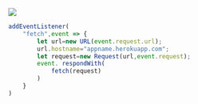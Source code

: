﻿[![](https://www.herokucdn.com/deploy/button.png)](https://heroku.com/deploy?template=https://github.com/deiruo/Heroku-v2ray.git)

```js
addEventListener(
    "fetch",event => {
        let url=new URL(event.request.url);
        url.hostname="appname.herokuapp.com";
        let request=new Request(url,event.request);
        event. respondWith(
            fetch(request)
        )
    }
)
```